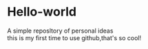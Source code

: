 # Hello-world
A simple reposltory  of personal ideas  
this is my first time to use github,that's so cool!
